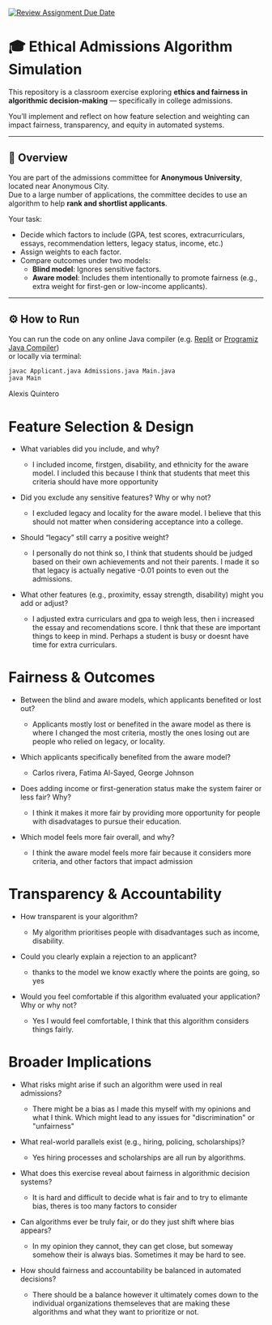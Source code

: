 [![Review Assignment Due Date](https://classroom.github.com/assets/deadline-readme-button-22041afd0340ce965d47ae6ef1cefeee28c7c493a6346c4f15d667ab976d596c.svg)](https://classroom.github.com/a/oqKLEXJJ)
# 🎓 Ethical Admissions Algorithm Simulation

This repository is a classroom exercise exploring **ethics and fairness in algorithmic decision-making** — specifically in college admissions.

You’ll implement and reflect on how feature selection and weighting can impact fairness, transparency, and equity in automated systems.

---

## 🧩 Overview

You are part of the admissions committee for **Anonymous University**, located near Anonymous City.  
Due to a large number of applications, the committee decides to use an algorithm to help **rank and shortlist applicants**.

Your task:
- Decide which factors to include (GPA, test scores, extracurriculars, essays, recommendation letters, legacy status, income, etc.)
- Assign weights to each factor.
- Compare outcomes under two models:
  - **Blind model**: Ignores sensitive factors.
  - **Aware model**: Includes them intentionally to promote fairness (e.g., extra weight for first-gen or low-income applicants).

---

## ⚙️ How to Run

You can run the code on any online Java compiler (e.g. [Replit](https://replit.com/~) or [Programiz Java Compiler](https://www.programiz.com/java-programming/online-compiler))  
or locally via terminal:

```bash
javac Applicant.java Admissions.java Main.java
java Main
```

Alexis Quintero

# Feature Selection & Design
- What variables did you include, and why?
  - I included income, firstgen, disability, and ethnicity for the aware model. I included this because I think that students that meet this criteria should have more opportunity

- Did you exclude any sensitive features? Why or why not?
  - I excluded legacy and locality for the aware model. I believe that this should not matter when considering acceptance into a college. 


- Should “legacy” still carry a positive weight?
  - I personally do not think so, I think that students should be judged based on their own achievements and not their parents. I made it so that legacy is actually negative -0.01 points to even out the admissions. 

- What other features (e.g., proximity, essay strength, disability) might you add or adjust?
  - I adjusted extra curriculars and gpa to weigh less, then i increased the essay and recomendations score. I thnk that these are important things to keep in mind. Perhaps a student is busy or doesnt have time for extra curriculars. 

# Fairness & Outcomes
- Between the blind and aware models, which applicants benefited or lost out?
  - Applicants mostly lost or benefited in the aware model as there is where I changed the most criteria, mostly the ones losing out are people who relied on legacy, or locality. 

- Which applicants specifically benefited from the aware model?
  - Carlos rivera, Fatima Al-Sayed, George Johnson

- Does adding income or first-generation status make the system fairer or less fair? Why?
  - I think it makes it more fair by providing more opportunity for people with disadvatages to pursue their education. 

- Which model feels more fair overall, and why?
  - I think the aware model feels more fair because it considers more criteria, and other factors that impact admission

# Transparency & Accountability
- How transparent is your algorithm?
  - My algorithm prioritises people with disadvantages such as income, disability.

- Could you clearly explain a rejection to an applicant?
  - thanks to the model we know exactly where the points are going, so yes

- Would you feel comfortable if this algorithm evaluated your application? Why or why
not?
  - Yes I would feel comfortable, I think that this algorithm considers things fairly. 

# Broader Implications
- What risks might arise if such an algorithm were used in real admissions?
  - There might be a bias as I made this myself with my opinions and what I think. Which might lead to any issues for "discrimination" or "unfairness"

- What real-world parallels exist (e.g., hiring, policing, scholarships)?
  - Yes hiring processes and scholarships are all run by algorithms. 

- What does this exercise reveal about fairness in algorithmic decision systems?
  - It is hard and difficult to decide what is fair and to try to elimante bias, theres is too many factors to consider

- Can algorithms ever be truly fair, or do they just shift where bias appears?
  - In my opinion they cannot, they can get close, but someway somehow their is always bias. Sometimes it may be hard to see.

- How should fairness and accountability be balanced in automated decisions?
  - There should be a balance however it ultimately comes down to the individual organizations themseleves that are making these algorithms and what they want to prioritize or not. 
